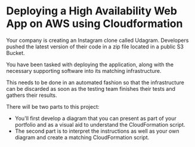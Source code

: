 # Deploying a High Availability Web App on AWS using Cloudformation

Your company is creating an Instagram clone called Udagram. Developers pushed the latest version of their code in a zip file located in a public S3 Bucket.

You have been tasked with deploying the application, along with the necessary supporting software into its matching infrastructure.

This needs to be done in an automated fashion so that the infrastructure can be discarded as soon as the testing team finishes their tests and gathers their results.

There will be two parts to this project:

- You'll first develop a diagram that you can present as part of your portfolio and as a visual aid to understand the CloudFormation script.
- The second part is to interpret the instructions as well as your own diagram and create a matching CloudFormation script.
